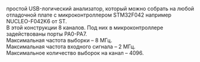 <p>простой USB-логический анализатор, который можно собрать на  любой отладочной плате с микроконтроллером STM32F042 например NUCLEO-F042K6 от ST. <br>В этой конструкции 8 каналов. Под них в микроконтроллере задействованы порты PA0-PA7. <br>Максимальная частота выборки – 8 МГц. <br>Максимальная частота входного сигнала – 2 МГц.<br> Максимальное количество выборок на канал – 4096.</p>
